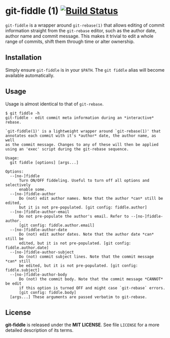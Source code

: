 # git-fiddle (1) [![Build Status](https://travis-ci.org/felixSchl/git-fiddle.svg?branch=master)](https://travis-ci.org/felixSchl/git-fiddle)

`git-fiddle` is a wrapper around `git-rebase(1)` that allows editing of commit
information straight from the `git-rebase` editor, such as the author date,
author name and commit message. This makes it trivial to edit a whole range
of commits, shift them through time or alter ownership.

## Installation

Simply ensure `git-fiddle` is in your `$PATH`. The `git fiddle` alias will
become available automatically.

## Usage

Usage is almost identical to that of `git-rebase`.

```usage
$ git fiddle -h
git-fiddle - edit commit meta information during an *interactive* rebase.

`git-fiddle(1)' is a lightweight wrapper around `git-rebase(1)' that
annotates each commit with it's *author* date, the author name, as well
as the commit message. Changes to any of these will then be applied
using an 'exec' script during the git-rebase sequence.

Usage:
  git fiddle [options] [args...]

Options:
  --[no-]fiddle
      Turn ON/OFF fiddeling. Useful to turn off all options and selectively
      enable some.
  --[no-]fiddle-author
      Do (not) edit author names. Note that the author *can* still be edited,
      but it is not pre-populated. [git config: fiddle.author]
  --[no-]fiddle-author-email
      Do not pre-populate the author's email. Refer to --[no-]fiddle-author.
      [git config: fiddle.author.email]
  --[no-]fiddle-author-date
      Do (not) edit author dates. Note that the author date *can* still be
      edited, but it is not pre-populated. [git config: fiddle.author.date]
  --[no-]fiddle-author-subject
      Do (not) commit subject lines. Note that the commit message *can* still
      be edited, but it is not pre-populated. [git config: fiddle.subject]
  --[no-]fiddle-author-body
      Do (not) the commit body. Note that the commit message *CANNOT* be edit
      if this option is turned OFF and might case `git-rebase` errors.
      [git config: fiddle.body]
  [args...] These arguments are passed verbatim to git-rebase.
```

## License

**git-fiddle** is released under the **MIT LICENSE**.
See file `LICENSE` for a more detailed description of its terms.
